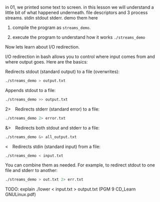 
in 01, we printed some text to screen. in this lesson we will understand a little bit of what happened underneath. file descriptors and 3 process streams. stdin stdout stderr. demo them here

1. compile the program as `streams_demo`.

2. execute the program to understand how it works `./streams_demo`

Now lets learn about I/O redirection.

I/O redirection in bash allows you to control where input comes from and where output goes. Here are the basics:

Redirects stdout (standard output) to a file (overwrites):
```bash
./streams_demo > output.txt
```

Appends stdout to a file:
```bash
./streams_demo >> output.txt
```

2> Redirects stderr (standard error) to a file:
```bash
./streams_demo 2> error.txt
```

&> Redirects both stdout and stderr to a file:
```bash
./streams_demo &> all_output.txt
```

< Redirects stdin (standard input) from a file:
```bash
./streams_demo < input.txt
```

You can combine them as needed. For example, to redirect stdout to one file and stderr to another:
```bash
./streams_demo > out.txt 2> err.txt
```

TODO: explain ./lower < input.txt > output.txt (PGM 9 CD_Learn GNULinux.pdf)